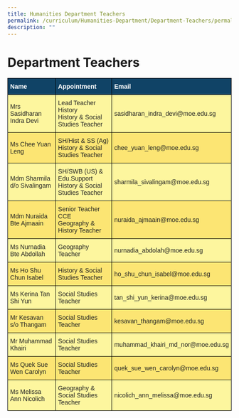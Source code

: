 ```yaml
---
title: Humanities Department Teachers
permalink: /curriculum/Humanities-Department/Department-Teachers/permalink/
description: ""
---
```



Department Teachers
===================

<style type="text/css">
.tg  {border-collapse:collapse;border-spacing:0;}
.tg td{border-color:black;border-style:solid;border-width:1px;font-family:Arial, sans-serif;font-size:14px;
  overflow:hidden;padding:10px 5px;word-break:normal;}
.tg th{border-color:black;border-style:solid;border-width:1px;font-family:Arial, sans-serif;font-size:14px;
  font-weight:normal;overflow:hidden;padding:10px 5px;word-break:normal;}
.tg .tg-c0uh{background-color:#FCE573;color:#222;text-align:left;vertical-align:middle}
.tg .tg-ai2f{background-color:#104366;color:#FFF;font-weight:bold;text-align:left;vertical-align:middle}
.tg .tg-4k6w{background-color:#FDF69E;color:#222;text-align:left;vertical-align:middle}
</style>
<table class="tg">
<thead>
  <tr>
    <th class="tg-ai2f"><span style="font-weight:bold;color:#FFF;background-color:#104366">Name</span></th>
    <th class="tg-ai2f"><span style="font-weight:bold;color:#FFF;background-color:#104366">Appointment</span></th>
    <th class="tg-ai2f"><span style="font-weight:bold;color:#FFF;background-color:#104366">Email</span></th>
  </tr>
</thead>
<tbody>
  <tr>
    <td class="tg-4k6w"><span style="color:#222;background-color:#FDF69E">Mrs Sasidharan Indra Devi</span></td>
    <td class="tg-4k6w"><span style="color:#222;background-color:#FDF69E">Lead Teacher History</span><br><span style="color:#222;background-color:#FDF69E">History &amp; Social Studies Teacher</span></td>
    <td class="tg-4k6w"><span style="color:#222;background-color:#FDF69E">sasidharan_indra_devi@moe.edu.sg </span></td>
  </tr>
  <tr>
    <td class="tg-c0uh"><span style="color:#222;background-color:#FCE573"> Ms Chee Yuan Leng</span></td>
    <td class="tg-c0uh"><span style="color:#222;background-color:#FCE573">SH/Hist &amp; SS (Ag)</span><br><span style="color:#222;background-color:#FCE573">History &amp; Social Studies Teacher</span><br></td>
    <td class="tg-c0uh"><span style="color:#222;background-color:#FCE573">chee_yuan_leng@moe.edu.sg </span></td>
  </tr>
  <tr>
    <td class="tg-4k6w"><span style="color:#222;background-color:#FDF69E">Mdm Sharmila d/o Sivalingam</span></td>
    <td class="tg-4k6w"><span style="color:#222;background-color:#FDF69E">SH/SWB (US) &amp; Edu.Support</span><br><span style="color:#222;background-color:#FDF69E">History &amp; Social Studies Teacher</span></td>
    <td class="tg-4k6w"><span style="color:#222;background-color:#FDF69E">sharmila_sivalingam@moe.edu.sg </span></td>
  </tr>
  <tr>
    <td class="tg-c0uh"><span style="color:#222;background-color:#FCE573">Mdm Nuraida Bte Ajmaain</span></td>
    <td class="tg-c0uh"><span style="color:#222;background-color:#FCE573">Senior Teacher CCE</span><br><span style="color:#222;background-color:#FCE573">Geography &amp; History Teacher</span></td>
    <td class="tg-c0uh"><span style="color:#222;background-color:#FCE573">nuraida_ajmaain@moe.edu.sg</span></td>
  </tr>
  <tr>
    <td class="tg-4k6w"><span style="color:#222;background-color:#FDF69E">Ms Nurnadia Bte Abdollah</span></td>
    <td class="tg-4k6w"><span style="color:#222;background-color:#FDF69E">Geography Teacher</span></td>
    <td class="tg-4k6w"><span style="color:#222;background-color:#FDF69E">nurnadia_abdolah@moe.edu.sg </span></td>
  </tr>
  <tr>
    <td class="tg-c0uh"><span style="color:#222;background-color:#FCE573">Ms Ho Shu Chun Isabel</span></td>
    <td class="tg-c0uh"><span style="color:#222;background-color:#FCE573">History &amp; Social Studies Teacher</span></td>
    <td class="tg-c0uh"><span style="color:#222;background-color:#FCE573">ho_shu_chun_isabel@moe.edu.sg </span></td>
  </tr>
  <tr>
    <td class="tg-4k6w"><span style="color:#222;background-color:#FDF69E">Ms Kerina Tan Shi Yun</span></td>
    <td class="tg-4k6w"><span style="color:#222;background-color:#FDF69E">Social Studies Teacher</span></td>
    <td class="tg-4k6w"><span style="color:#222;background-color:#FDF69E">tan_shi_yun_kerina@moe.edu.sg </span></td>
  </tr>
  <tr>
    <td class="tg-c0uh"><span style="color:#222;background-color:#FCE573">Mr Kesavan s/o Thangam</span></td>
    <td class="tg-c0uh"><span style="color:#222;background-color:#FCE573">Social Studies Teacher</span></td>
    <td class="tg-c0uh"><span style="color:#222;background-color:#FCE573">kesavan_thangam@moe.edu.sg </span></td>
  </tr>
  <tr>
    <td class="tg-4k6w"><span style="color:#222;background-color:#FDF69E">Mr Muhammad Khairi</span></td>
    <td class="tg-4k6w"><span style="color:#222;background-color:#FDF69E">Social Studies Teacher</span></td>
    <td class="tg-4k6w"><span style="color:#222;background-color:#FDF69E">muhammad_khairi_md_nor@moe.edu.sg </span></td>
  </tr>
  <tr>
    <td class="tg-c0uh"><span style="color:#222;background-color:#FCE573">Ms Quek Sue Wen Carolyn</span></td>
    <td class="tg-c0uh"><span style="color:#222;background-color:#FCE573">Social Studies Teacher</span></td>
    <td class="tg-c0uh"><span style="color:#222;background-color:#FCE573">quek_sue_wen_carolyn@moe.edu.sg</span><br></td>
  </tr>
  <tr>
    <td class="tg-4k6w"><span style="color:#222;background-color:#FDF69E">Ms Melissa Ann Nicolich</span></td>
    <td class="tg-4k6w"><span style="color:#222;background-color:#FDF69E">Geography &amp; Social Studies Teacher</span></td>
    <td class="tg-4k6w"><span style="color:#222;background-color:#FDF69E">nicolich_ann_melissa@moe.edu.sg</span></td>
  </tr>
</tbody>
</table>